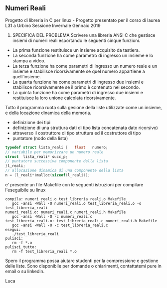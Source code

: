## Numeri Reali ##
Progetto di libreria in C per linux - Progetto presentato per il corso di laurea L31 a Urbino
Sessione Invernale Gennaio 2019

1. SPECIFICA DEL PROBLEMA 
Scrivere una libreria ANSI C che gestisce insiemi di numeri reali esportando le seguenti cinque funzioni.
- La prima funzione restituisce un insieme acquisito da tastiera.
- La seconda funzione ha come parametro di ingresso un insieme e lo stampa a video.
- La terza funzione ha come parametri di ingresso un numero reale e un insieme e stabilisce ricorsivamente se quel numero appartiene a quell’insieme.
- La quarta funzione ha come parametri di ingresso due insiemi e stabilisce ricorsivamente se il primo è contenuto nel secondo.
- La quinta funzione ha come parametri di ingresso due insiemi e restituisce la loro unione calcolata ricorsivamente.


Tutto il programma ruota sulla gesione della liste utilizzate come un insieme, e della locazione dinamica della memoria.

* definizione dei tipi                                                        
* definizione di una struttura dati di tipo lista concatenata dato ricorsivo)
* attraverso il costruttore di tipo struttura ed il costruttore di tipo       
* puntatore (nodo della lista) 
 
 ```C
typedef struct lista_reali {   float   numero;      
// variabile per memorizzare un numero reale
struct  lista_reali* succ_p;
// puntatore successiva componente della lista
}l_reali;
// allocazione dinamica di una componente della lista
n = (l_reali*)malloc(sizeof(l_reali));
```
e' presente un file Makefile con le seguenti istruzioni per compilare l'eseguibile su linux
 ```
compila: numeri_reali.o test_libreria_reali.o Makefile
	gcc -ansi -Wall -O numeri_reali.o test_libreria_reali.o -o test_libreria_reali
numeri_reali.o: numeri_reali.c numeri_reali.h Makefile
	gcc -ansi -Wall -O -c numeri_reali.c
test_libreria_reali.o: test_libreria_reali.c numeri_reali.h Makefile
	gcc -ansi -Wall -O -c test_libreria_reali.c
esegui:
	./test_libreria_reali
pulisci:
	rm -f *.o
pulisci_tutto:
	rm -f test_libreria_reali *.o
 ```
 
Spero il programma possa aiutare studenti per la compressione e gestione delle liste.
Sono disponibile per domande o chiarimenti, contattatemi pure in email o su linkedin.

Luca

